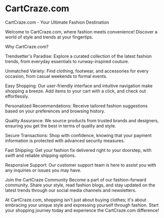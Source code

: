 # CartCraze.com

CartCraze.com - Your Ultimate Fashion Destination

Welcome to CartCraze.com, where fashion meets convenience! Discover a world of style and trends at your fingertips.

Why CartCraze.com?

Trendsetter's Paradise: Explore a curated collection of the latest fashion trends, from everyday essentials to runway-inspired couture.

Unmatched Variety: Find clothing, footwear, and accessories for every occasion, from casual weekends to formal events.

Easy Shopping: Our user-friendly interface and intuitive navigation make shopping a breeze. Add items to your cart with a click, and check out effortlessly.

Personalized Recommendations: Receive tailored fashion suggestions based on your preferences and browsing history.

Quality Assurance: We source products from trusted brands and designers, ensuring you get the best in terms of quality and style.

Secure Transactions: Shop with confidence, knowing that your payment information is protected with advanced security measures.

Fast Shipping: Get your fashion fix delivered right to your doorstep, with swift and reliable shipping options.

Responsive Support: Our customer support team is here to assist you with any inquiries or issues you may have.

Join the CartCraze Community
Become a part of our fashion-forward community. Share your style, read fashion blogs, and stay updated on the latest trends through our social media channels and newsletters.

At CartCraze.com, shopping isn't just about buying clothes; it's about embracing your unique style and expressing yourself through fashion. Start your shopping journey today and experience the CartCraze.com difference!

